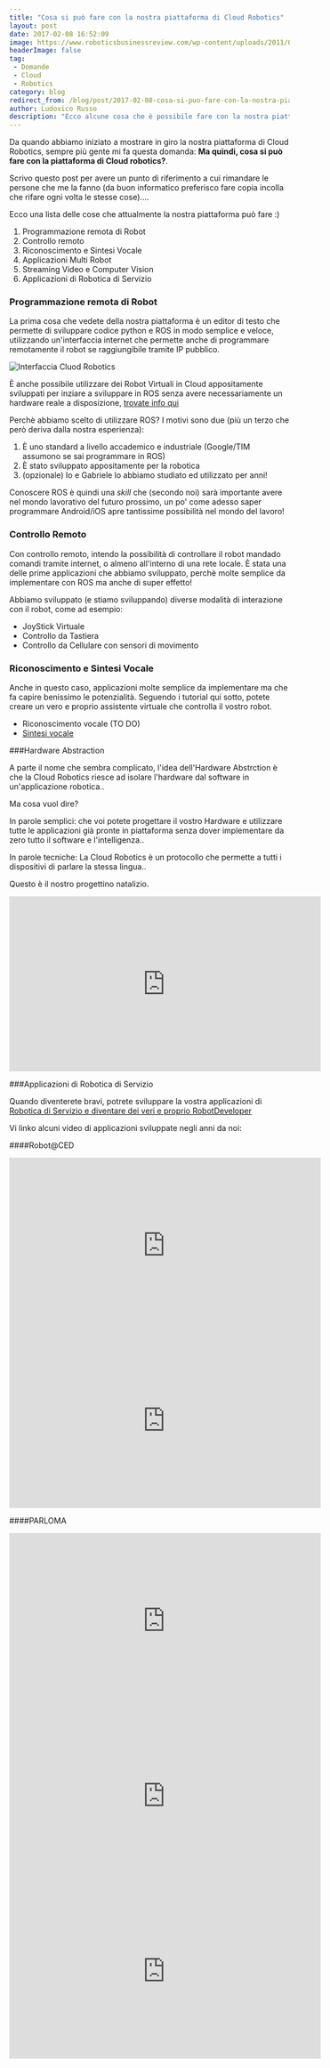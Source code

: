 ```yaml
---
title: "Cosa si può fare con la nostra piattaforma di Cloud Robotics"
layout: post
date: 2017-02-08 16:52:09
image: https://www.roboticsbusinessreview.com/wp-content/uploads/2011/07/Roboter-beziehen-Wissen-aus-der-Cloud.jpg
headerImage: false
tag: 
 - Domande
 - Cloud
 - Robotics
category: blog
redirect_from: /blog/post/2017-02-08-cosa-si-puo-fare-con-la-nostra-piattaforma-di-cloud-robotics
author: Ludovico Russo
description: "Ecco alcune cosa che è possibile fare con la nostra piattaforma di Cloud Robotics"
---
```


Da quando abbiamo iniziato a mostrare in giro la nostra piattaforma di Cloud Robotics, sempre più gente mi fa questa domanda: **Ma quindi, cosa si può fare con la piattaforma di Cloud robotics?**. 

Scrivo questo post per avere un punto di riferimento a cui rimandare le persone che me la fanno (da buon informatico preferisco fare copia incolla che rifare ogni volta le stesse cose)....

Ecco una lista delle cose che attualmente la nostra piattaforma può fare :)

1. Programmazione remota di Robot
2. Controllo remoto
3. Riconoscimento e Sintesi Vocale
4. Applicazioni Multi Robot
5. Streaming Video e Computer Vision
6. Applicazioni di Robotica di Servizio


### Programmazione remota di Robot

La prima cosa che vedete della nostra piattaforma è un editor di testo che permette di sviluppare codice python e ROS in modo semplice e veloce, utilizzando un'interfaccia internet che permette anche di programmare remotamente il robot se raggiungibile tramite IP pubblico.

![Interfaccia Cluod Robotics](http://res.cloudinary.com/www-hotblackrobotics-com/image/upload/v1486571402/Schermata_2017-02-08_alle_17.27.39_sl8vdb.png)

È anche possibile utilizzare dei Robot Virtuali in Cloud appositamente sviluppati per inziare a sviluppare in ROS senza avere necessariamente un hardware reale a disposizione, [trovate info qui](http://www.hotblackrobotics.com/blog/posts/2017-02-03-avete-problemi-hardware-ce-il-robot-in-cloud-accessibile-da-remoto-tramite-il-vostro-pc-o)

Perchè abbiamo scelto di utilizzare ROS?
I motivi sono due (più un terzo che però deriva dalla nostra esperienza):

1. È uno standard a livello accademico e industriale (Google/TIM assumono se sai programmare in ROS)
2. È stato sviluppato appositamente per la robotica
3. (opzionale) Io e Gabriele lo abbiamo studiato ed utilizzato per anni!

Conoscere ROS è quindi una *skill* che (secondo noi) sarà importante avere nel mondo lavorativo del futuro prossimo, un po' come adesso saper programmare Android/iOS apre tantissime possibilità nel mondo del lavoro!


### Controllo Remoto

Con controllo remoto, intendo la possibilità di controllare il robot mandado comandi tramite internet, o almeno all'interno di una rete locale. È stata una delle prime applicazioni che abbiamo sviluppato, perchè molte semplice da implementare con ROS ma anche di super effetto!

Abbiamo sviluppato (e stiamo sviluppando) diverse modalità di interazione con il robot, come ad esempio:

- JoyStick Virtuale
- Controllo da Tastiera
- Controllo da Cellulare con sensori di movimento

### Riconoscimento e Sintesi Vocale

Anche in questo caso, applicazioni molte semplice da implementare ma che fa capire benissimo le potenzialità. Seguendo i tutorial qui sotto, potete creare un vero e proprio assistente virtuale che controlla il vostro robot.

- Riconoscimento vocale (TO DO)
- [Sintesi vocale](http://www.hotblackrobotics.com/blog/posts/2017-02-02-hb-cloud-tutorial-speech-bot)

###Hardware Abstraction

A parte il nome che sembra complicato, l'idea dell'Hardware Abstrction è che la Cloud Robotics riesce ad isolare l'hardware dal software in un'applicazione robotica.. 

Ma cosa vuol dire?

In parole semplici: che voi potete progettare il vostro Hardware e utilizzare tutte le applicazioni già pronte in piattaforma senza dover implementare da zero tutto il software e l'intelligenza..

In parole tecniche: La Cloud Robotics è un protocollo che permette a tutti i dispositivi di parlare la stessa lingua..

Questo è il nostro progettino natalizio.

<iframe width="560" height="315" src="https://www.youtube-nocookie.com/embed/h13exqL9tbw" frameborder="0" allowfullscreen></iframe>



###Applicazioni di Robotica di Servizio

Quando diventerete bravi, potrete sviluppare la vostra applicazioni di [Robotica di Servizio e diventare dei veri e proprio RobotDeveloper](http://www.hotblackrobotics.com/blog/posts/2017-01-25-robotica)

Vi linko alcuni video di applicazioni sviluppate negli anni da noi:

####Robot@CED

<iframe width="560" height="315" src="https://www.youtube-nocookie.com/embed/HlUB0oHuXrc" frameborder="0" allowfullscreen></iframe>

<iframe width="560" height="315" src="https://www.youtube-nocookie.com/embed/VH0q-UsDiQY" frameborder="0" allowfullscreen></iframe>

####PARLOMA

<iframe width="560" height="315" src="https://www.youtube-nocookie.com/embed/6MGJb_GqauU" frameborder="0" allowfullscreen></iframe>

<iframe width="560" height="315" src="https://www.youtube-nocookie.com/embed/GS6_jwnSgWA" frameborder="0" allowfullscreen></iframe>

<iframe width="560" height="315" src="https://www.youtube-nocookie.com/embed/EJ5-uBt7rHs" frameborder="0" allowfullscreen></iframe>
